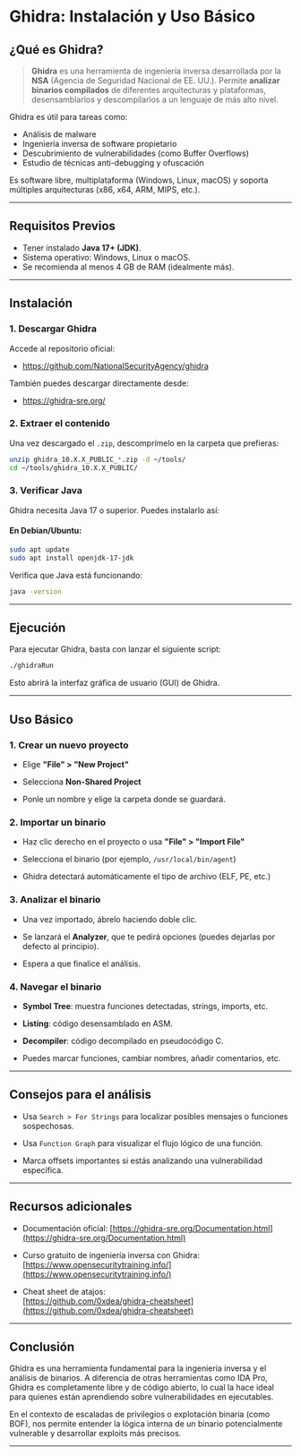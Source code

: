 
# Ghidra: Instalación y Uso Básico

## ¿Qué es Ghidra?

> **Ghidra** es una herramienta de ingeniería inversa desarrollada por la **NSA** (Agencia de Seguridad Nacional de EE. UU.). Permite **analizar binarios compilados** de diferentes arquitecturas y plataformas, desensamblarlos y descompilarlos a un lenguaje de más alto nivel.

Ghidra es útil para tareas como:

- Análisis de malware
- Ingeniería inversa de software propietario
- Descubrimiento de vulnerabilidades (como Buffer Overflows)
- Estudio de técnicas anti-debugging y ofuscación

Es software libre, multiplataforma (Windows, Linux, macOS) y soporta múltiples arquitecturas (x86, x64, ARM, MIPS, etc.).

---

## Requisitos Previos

- Tener instalado **Java 17+ (JDK)**.
- Sistema operativo: Windows, Linux o macOS.
- Se recomienda al menos 4 GB de RAM (idealmente más).

---

## Instalación

### 1. Descargar Ghidra

Accede al repositorio oficial:  
- https://github.com/NationalSecurityAgency/ghidra

También puedes descargar directamente desde:  
- https://ghidra-sre.org/

### 2. Extraer el contenido

Una vez descargado el `.zip`, descomprímelo en la carpeta que prefieras:

```bash
unzip ghidra_10.X.X_PUBLIC_*.zip -d ~/tools/
cd ~/tools/ghidra_10.X.X_PUBLIC/
````

### 3. Verificar Java

Ghidra necesita Java 17 o superior. Puedes instalarlo así:

#### En Debian/Ubuntu:

```bash
sudo apt update
sudo apt install openjdk-17-jdk
```

Verifica que Java está funcionando:

```bash
java -version
```

---

## Ejecución

Para ejecutar Ghidra, basta con lanzar el siguiente script:

```bash
./ghidraRun
```

Esto abrirá la interfaz gráfica de usuario (GUI) de Ghidra.

---

## Uso Básico

### 1. Crear un nuevo proyecto

- Elige **"File" > "New Project"**
    
- Selecciona **Non-Shared Project**
    
- Ponle un nombre y elige la carpeta donde se guardará.
    

### 2. Importar un binario

- Haz clic derecho en el proyecto o usa **"File" > "Import File"**
    
- Selecciona el binario (por ejemplo, `/usr/local/bin/agent`)
    
- Ghidra detectará automáticamente el tipo de archivo (ELF, PE, etc.)
    

### 3. Analizar el binario

- Una vez importado, ábrelo haciendo doble clic.
    
- Se lanzará el **Analyzer**, que te pedirá opciones (puedes dejarlas por defecto al principio).
    
- Espera a que finalice el análisis.
    

### 4. Navegar el binario

- **Symbol Tree**: muestra funciones detectadas, strings, imports, etc.
    
- **Listing**: código desensamblado en ASM.
    
- **Decompiler**: código decompilado en pseudocódigo C.
    
- Puedes marcar funciones, cambiar nombres, añadir comentarios, etc.
    

---

## Consejos para el análisis

- Usa `Search > For Strings` para localizar posibles mensajes o funciones sospechosas.
    
- Usa `Function Graph` para visualizar el flujo lógico de una función.
    
- Marca offsets importantes si estás analizando una vulnerabilidad específica.
    

---

## Recursos adicionales

- Documentación oficial: [https://ghidra-sre.org/Documentation.html](https://ghidra-sre.org/Documentation.html)
    
- Curso gratuito de ingeniería inversa con Ghidra:  
    [https://www.opensecuritytraining.info/](https://www.opensecuritytraining.info/)
    
- Cheat sheet de atajos:  
    [https://github.com/0xdea/ghidra-cheatsheet](https://github.com/0xdea/ghidra-cheatsheet)
    

---

## Conclusión

Ghidra es una herramienta fundamental para la ingeniería inversa y el análisis de binarios. A diferencia de otras herramientas como IDA Pro, Ghidra es completamente libre y de código abierto, lo cual la hace ideal para quienes están aprendiendo sobre vulnerabilidades en ejecutables.

En el contexto de escaladas de privilegios o explotación binaria (como BOF), nos permite entender la lógica interna de un binario potencialmente vulnerable y desarrollar exploits más precisos.

---
